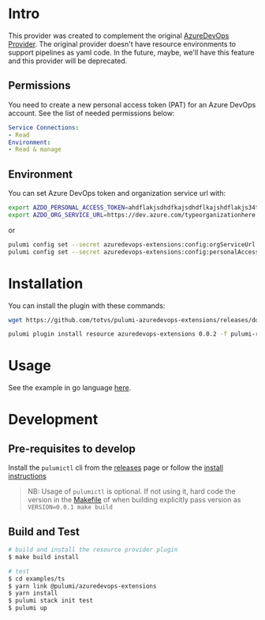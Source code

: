 # Intro
This provider was created to complement the original [AzureDevOps Provider](https://www.pulumi.com/registry/packages/azuredevops). The original provider doesn't have resource environments to support pipelines as yaml code. In the future, maybe, we'll have this feature and this provider will be deprecated.

## Permissions

You need to create a new personal access token (PAT) for an Azure DevOps account. See the list of needed permissions below:

```yaml
Service Connections:
- Read
Environment:
- Read & manage
```

## Environment

You can set Azure DevOps token and organization service url with:

```sh
export AZDO_PERSONAL_ACCESS_TOKEN=ahdflakjsdhdfkajsdhdflkajshdflakjs34t9813h4v134ht3i4
export AZDO_ORG_SERVICE_URL=https://dev.azure.com/typeorganizationhere
```
or
```sh
pulumi config set --secret azuredevops-extensions:config:orgServiceUrl https://dev.azure.com/typeorganizationhere
pulumi config set --secret azuredevops-extensions:config:personalAccessToken ahdflakjsdhdfkajsdhdflkajshdflakjs34t9813h4v134ht3i4
```

# Installation

You can install the plugin with these commands:

```bash
wget https://github.com/totvs/pulumi-azuredevops-extensions/releases/download/v0.0.2-alpha.1636747691%2Bbb5b83c8/pulumi-resource-azuredevops-extensions-v0.0.2-alpha.1636747691+bb5b83c8-linux-amd64.tar.gz

pulumi plugin install resource azuredevops-extensions 0.0.2 -f pulumi-resource-azuredevops-extensions-v0.0.2-alpha.1636747691+bb5b83c8-linux-amd64.tar.gz
```

# Usage
See the example in go language [here](https://github.com/totvs/pulumi-azuredevops-extensions/tree/master/examples/go).

# Development
## Pre-requisites to develop

Install the `pulumictl` cli from the [releases](https://github.com/pulumi/pulumictl/releases) page or follow the [install instructions](https://github.com/pulumi/pulumictl#installation)

> NB: Usage of `pulumictl` is optional. If not using it, hard code the version in the [Makefile](Makefile) of when building explicitly pass version as `VERSION=0.0.1 make build`

## Build and Test

```bash
# build and install the resource provider plugin
$ make build install

# test
$ cd examples/ts
$ yarn link @pulumi/azuredevops-extensions
$ yarn install
$ pulumi stack init test
$ pulumi up
```